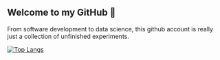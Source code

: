 ## Welcome to my GitHub 👋

<!--
**tanialemos/tanialemos** is a ✨ _special_ ✨ repository because its `README.md` (this file) appears on your GitHub profile.

Here are some ideas to get you started:

- 🔭 I’m currently working on ...
- 🌱 I’m currently learning ...
- 👯 I’m looking to collaborate on ...
- 🤔 I’m looking for help with ...
- 💬 Ask me about ...
- 📫 How to reach me: ...
- 😄 Pronouns: ...
- ⚡ Fun fact: ...
-->
From software development to data science, this github account is really just a collection of unfinished experiments.

<!--
[![Tania's GitHub stats](https://github-readme-stats.vercel.app/api?username=tanialemos)](https://github.com/tanialemos/github-readme-stats)
-->

[![Top Langs](https://github-readme-stats.vercel.app/api/top-langs/?username=tanialemos&layout=donut&theme=vue-dark)](https://github.com/tanialemos/github-readme-stats)
